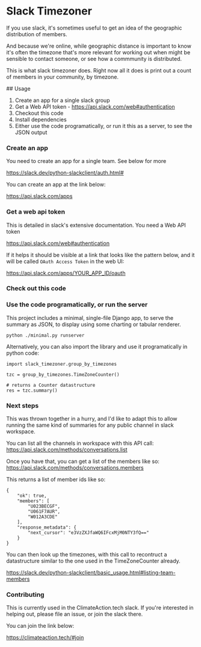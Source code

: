 # Slack Timezoner

If you use slack, it's sometimes useful to get an idea of the geographic distribution of members.

And because we're online, while geographic distance is important to know it's often the timezone that's more relevant for working out when might be sensible to contact someone, or see how a commmunity is distributed.

This is what slack timezoner does. Right now all it does is print out a count of members in your community, by timezone.


## Usage


1. Create an app for a single slack group
2. Get a Web API token - https://api.slack.com/web#authentication
3. Checkout this code
4. Install dependencies
5. Either use the code programatically, or run it this as a server, to see the JSON output


### Create an app

You need to create an app for a single team. See below for more

https://slack.dev/python-slackclient/auth.html#

You can create an app at the link below:

https://api.slack.com/apps

### Get a web api token

This is detailed in slack's extensive documentation. You need a Web API token

https://api.slack.com/web#authentication

If it helps it should be visible at a link that looks like the pattern below, and it will be called `OAuth Access Token` in the web UI:

https://api.slack.com/apps/YOUR_APP_ID/oauth


### Check out this code

### Use the code programatically, or run the server

This project includes a minimal, single-file Django app, to serve the summary as JSON, to display using some charting or tabular renderer.

```
python ./minimal.py runserver
```

Alternatively, you can also import the library and use it programatically in python code:


```
import slack_timezoner.group_by_timezones

tzc = group_by_timezones.TimeZoneCounter()

# returns a Counter datastructure
res = tzc.summary()

```


### Next steps

This was thrown together in a hurry, and I'd like to adapt this to allow running the same kind of summaries for any public channel in slack workspace.

You can list all the channels in workspace with this API call:
https://api.slack.com/methods/conversations.list


Once you have that, you can get a list of the members like so:
https://api.slack.com/methods/conversations.members

This returns a list of member ids like so:

```
{
    "ok": true,
    "members": [
        "U023BECGF",
        "U061F7AUR",
        "W012A3CDE"
    ],
    "response_metadata": {
        "next_cursor": "e3VzZXJfaWQ6IFcxMjM0NTY3fQ=="
    }
}
```

You can then look up the timezones, with this call to recontruct a datastructure similar to the one used in the TimeZoneCounter already.

https://slack.dev/python-slackclient/basic_usage.html#listing-team-members



### Contributing

This is currently used in the ClimateAction.tech slack. If you're interested in helping out, please file an issue, or join the slack there.


You can join the link below:

https://climateaction.tech/#join




